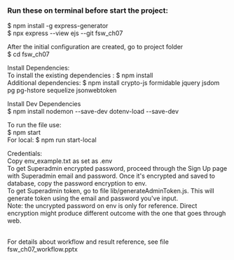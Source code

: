 <h3 style="font-weight:bold;"> Run these on terminal before start the project: </h3>
$ npm install -g express-generator <br>
$ npx express --view ejs --git fsw_ch07 <br>

After the initial configuration are created, go to project folder <br>
$ cd fsw_ch07 <br>

Install Dependencies: <br>
To install the existing dependencies : $ npm install <br> 
Additional dependencies: $ npm install crypto-js formidable jquery jsdom pg pg-hstore sequelize jsonwebtoken<br>

Install Dev Dependencies <br>
$ npm install nodemon --save-dev dotenv-load --save-dev <br>

To run the file use: <br>
$ npm start <br>
For local: $ npm run start-local  <br>

Credentials: <br>
Copy env_example.txt as set as .env <br>
To get Superadmin encrypted password, proceed through the Sign Up page with Superadmin email and password. Once it's encrypted and saved to database, copy the password encryption to env. <br>
To get Superadmin token, go to file lib/generateAdminToken.js. This will generate token using the email and password you've input. <br>
Note: the uncrypted password on env is only for reference. Direct encryption might produce different outcome with the one that goes through web. <br>

<br>
For details about workflow and result reference, see file fsw_ch07_workflow.pptx